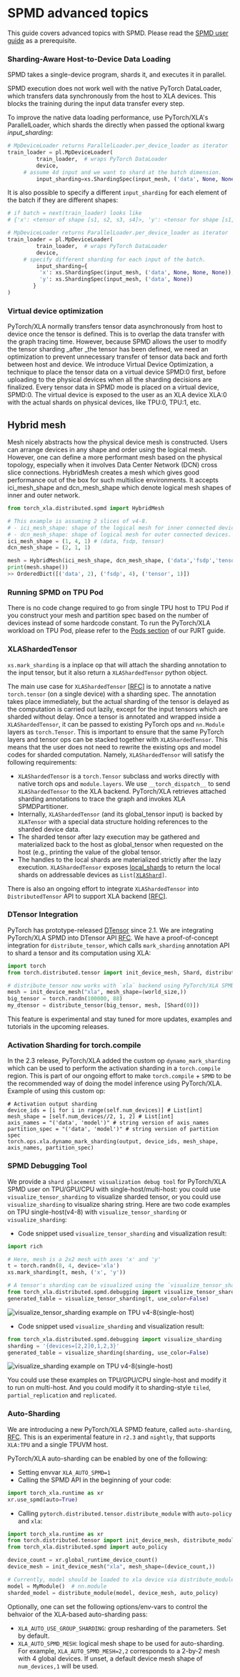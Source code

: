 # SPMD advanced topics

This guide covers advanced topics with SPMD. Please read the
[SPMD user guide](https://github.com/pytorch/xla/blob/master/docs/spmd_basic.md)
as a prerequisite.

### Sharding-Aware Host-to-Device Data Loading

SPMD takes a single-device program, shards it, and executes it in parallel.

SPMD execution does not work well with the native PyTorch DataLoader, which
transfers data synchronously from the host to XLA devices. This blocks the
training during the input data transfer every step.

To improve the native data loading performance, use PyTorch/XLA's
ParallelLoader, which shards the directly when passed the optional kwarg
_input_sharding_:

```python
# MpDeviceLoader returns ParallelLoader.per_device_loader as iterator
train_loader = pl.MpDeviceLoader(
         train_loader,  # wraps PyTorch DataLoader
         device,
	 # assume 4d input and we want to shard at the batch dimension.
         input_sharding=xs.ShardingSpec(input_mesh, ('data', None, None, None)))
```

It is also possible to specify a different `input_sharding` for each element of
the batch if they are different shapes:

```python
# if batch = next(train_loader) looks like
# {'x': <tensor of shape [s1, s2, s3, s4]>, 'y': <tensor for shape [s1, s2]>}

# MpDeviceLoader returns ParallelLoader.per_device_loader as iterator
train_loader = pl.MpDeviceLoader(
         train_loader,  # wraps PyTorch DataLoader
         device,
	 # specify different sharding for each input of the batch.
         input_sharding={
          'x': xs.ShardingSpec(input_mesh, ('data', None, None, None)),
          'y': xs.ShardingSpec(input_mesh, ('data', None))
        }
)
```

### Virtual device optimization

PyTorch/XLA normally transfers tensor data asynchronously from host to device
once the tensor is defined. This is to overlap the data transfer with the graph
tracing time. However, because SPMD allows the user to modify the tensor
sharding \_after \_the tensor has been defined, we need an optimization to
prevent unnecessary transfer of tensor data back and forth between host and
device. We introduce Virtual Device Optimization, a technique to place the
tensor data on a virtual device SPMD:0 first, before uploading to the physical
devices when all the sharding decisions are finalized. Every tensor data in SPMD
mode is placed on a virtual device, SPMD:0. The virtual device is exposed to the
user as an XLA device XLA:0 with the actual shards on physical devices, like
TPU:0, TPU:1, etc.

## Hybrid mesh

Mesh nicely abstracts how the physical device mesh is constructed. Users can
arrange devices in any shape and order using the logical mesh. However, one can
define a more performant mesh based on the physical topology, especially when it
involves Data Center Network (DCN) cross slice connections. HybridMesh creates a
mesh which gives good performance out of the box for such multislice
environments. It accepts ici_mesh_shape and dcn_mesh_shape which denote logical
mesh shapes of inner and outer network.

```python
from torch_xla.distributed.spmd import HybridMesh

# This example is assuming 2 slices of v4-8.
# - ici_mesh_shape: shape of the logical mesh for inner connected devices.
# - dcn_mesh_shape: shape of logical mesh for outer connected devices.
ici_mesh_shape = (1, 4, 1) # (data, fsdp, tensor)
dcn_mesh_shape = (2, 1, 1)

mesh = HybridMesh(ici_mesh_shape, dcn_mesh_shape, ('data','fsdp','tensor'))
print(mesh.shape())
>> OrderedDict([('data', 2), ('fsdp', 4), ('tensor', 1)])
```

### Running SPMD on TPU Pod

There is no code change required to go from single TPU host to TPU Pod if you
construct your mesh and partition spec based on the number of devices instead of
some hardcode constant. To run the PyTorch/XLA workload on TPU Pod, please refer
to the
[Pods section](https://github.com/pytorch/xla/blob/master/docs/pjrt.md#pods) of
our PJRT guide.

### XLAShardedTensor

`xs.mark_sharding` is a inplace op that will attach the sharding annotation to
the input tensor, but it also return a `XLAShardedTensor` python object.

The main use case for `XLAShardedTensor`
\[[RFC](https://github.com/pytorch/xla/issues/3871)\] is to annotate a native
`torch.tensor` (on a single device) with a sharding spec. The annotation takes
place immediately, but the actual sharding of the tensor is delayed as the
computation is carried out lazily, except for the input tensors which are
sharded without delay. Once a tensor is annotated and wrapped inside a
`XLAShardedTensor`, it can be passed to existing PyTorch ops and `nn.Module`
layers as `torch.Tensor`. This is important to ensure that the same PyTorch
layers and tensor ops can be stacked together with `XLAShardedTensor`. This
means that the user does not need to rewrite the existing ops and model codes
for sharded computation. Namely, `XLAShardedTensor` will satisfy the following
requirements:

- `XLAShardedTensor` is a `torch.Tensor` subclass and works directly with native
  torch ops and `module.layers`. We use `__torch_dispatch__` to send
  `XLAShardedTensor` to the XLA backend. PyTorch/XLA retrieves attached sharding
  annotations to trace the graph and invokes XLA SPMDPartitioner.
- Internally, `XLAShardedTensor` (and its global_tensor input) is backed by
  `XLATensor` with a special data structure holding references to the sharded
  device data.
- The sharded tensor after lazy execution may be gathered and materialized back
  to the host as global_tensor when requested on the host (e.g., printing the
  value of the global tensor.
- The handles to the local shards are materialized strictly after the lazy
  execution. `XLAShardedTensor` exposes
  [local_shards](https://github.com/pytorch/xla/blob/4e8e5511555073ce8b6d1a436bf808c9333dcac6/torch_xla/distributed/spmd/xla_sharded_tensor.py#L117)
  to return the local shards on addressable devices as
  <code>List\[[XLAShard](https://github.com/pytorch/xla/blob/4e8e5511555073ce8b6d1a436bf808c9333dcac6/torch_xla/distributed/spmd/xla_sharded_tensor.py#L12)\]</code>.

There is also an ongoing effort to integrate <code>XLAShardedTensor</code> into
<code>DistributedTensor</code> API to support XLA backend
\[[RFC](https://github.com/pytorch/pytorch/issues/92909)\].

### DTensor Integration

PyTorch has prototype-released
[DTensor](https://github.com/pytorch/pytorch/blob/main/torch/distributed/tensor/README.md)
since 2.1. We are integrating PyTorch/XLA SPMD into DTensor API
[RFC](https://github.com/pytorch/pytorch/issues/92909). We have a
proof-of-concept integration for `distribute_tensor`, which calls
`mark_sharding` annotation API to shard a tensor and its computation using XLA:

```python
import torch
from torch.distributed.tensor import init_device_mesh, Shard, distribute_tensor

# distribute_tensor now works with `xla` backend using PyTorch/XLA SPMD.
mesh = init_device_mesh("xla", mesh_shape=(world_size,))
big_tensor = torch.randn(100000, 88)
my_dtensor = distribute_tensor(big_tensor, mesh, [Shard(0)])
```

This feature is experimental and stay tuned for more updates, examples and
tutorials in the upcoming releases.

### Activation Sharding for torch.compile

In the 2.3 release, PyTorch/XLA added the custom op `dynamo_mark_sharding` which
can be used to perform the activation sharding in a `torch.compile` region. This
is part of our ongoing effort to make `torch.compile` + `SPMD` to be the
recommended way of doing the model inference using PyTorch/XLA. Example of using
this custom op:

```
# Activation output sharding
device_ids = [i for i in range(self.num_devices)] # List[int]
mesh_shape = [self.num_devices//2, 1, 2] # List[int]
axis_names = "('data', 'model')" # string version of axis_names
partition_spec = "('data', 'model')" # string version of partition spec
torch.ops.xla.dynamo_mark_sharding(output, device_ids, mesh_shape, axis_names, partition_spec)
```

### SPMD Debugging Tool

We provide a `shard placement visualization debug tool` for PyTorch/XLA SPMD
user on TPU/GPU/CPU with single-host/multi-host: you could use
`visualize_tensor_sharding` to visualize sharded tensor, or you could use
`visualize_sharding` to visualize sharing string. Here are two code examples on
TPU single-host(v4-8) with `visualize_tensor_sharding` or `visualize_sharding`:

- Code snippet used `visualize_tensor_sharding` and visualization result:

```python
import rich

# Here, mesh is a 2x2 mesh with axes 'x' and 'y'
t = torch.randn(8, 4, device='xla')
xs.mark_sharding(t, mesh, ('x', 'y'))

# A tensor's sharding can be visualized using the `visualize_tensor_sharding` method
from torch_xla.distributed.spmd.debugging import visualize_tensor_sharding
generated_table = visualize_tensor_sharding(t, use_color=False)
```

<picture>
  <source media="(prefers-color-scheme: dark)" srcset="../_static/img/spmd_debug_1.png">
  <img alt="visualize_tensor_sharding example on TPU v4-8(single-host)" src="../_static/img/spmd_debug_1_light.png">
</picture>

- Code snippet used `visualize_sharding` and visualization result:

```python
from torch_xla.distributed.spmd.debugging import visualize_sharding
sharding = '{devices=[2,2]0,1,2,3}'
generated_table = visualize_sharding(sharding, use_color=False)
```

<picture>
  <source media="(prefers-color-scheme: dark)" srcset="../_static/img/spmd_debug_2.png">
  <img alt="visualize_sharding example on TPU v4-8(single-host)" src="../_static/img/spmd_debug_2_light.png">
</picture>

You could use these examples on TPU/GPU/CPU single-host and modify it to run on
multi-host. And you could modify it to sharding-style `tiled`,
`partial_replication` and `replicated`.

### Auto-Sharding

We are introducing a new PyTorch/XLA SPMD feature, called `auto-sharding`,
[RFC](https://github.com/pytorch/xla/issues/6322). This is an experimental
feature in `r2.3` and `nightly`, that supports `XLA:TPU` and a single TPUVM
host.

PyTorch/XLA auto-sharding can be enabled by one of the following:

- Setting envvar `XLA_AUTO_SPMD=1`
- Calling the SPMD API in the beginning of your code:

```python
import torch_xla.runtime as xr
xr.use_spmd(auto=True)
```

- Calling `pytorch.distributed.tensor.distribute_module` with `auto-policy` and
  `xla`:

```python
import torch_xla.runtime as xr
from torch.distributed.tensor import init_device_mesh, distribute_module
from torch_xla.distributed.spmd import auto_policy

device_count = xr.global_runtime_device_count()
device_mesh = init_device_mesh("xla", mesh_shape=(device_count,))

# Currently, model should be loaded to xla device via distribute_module.
model = MyModule()  # nn.module
sharded_model = distribute_module(model, device_mesh, auto_policy)
```

Optionally, one can set the following options/env-vars to control the behvaior
of the XLA-based auto-sharding pass:

- `XLA_AUTO_USE_GROUP_SHARDING`: group resharding of the parameters. Set by
  default.
- `XLA_AUTO_SPMD_MESH`: logical mesh shape to be used for auto-sharding. For
  example, `XLA_AUTO_SPMD_MESH=2,2` corresponds to a 2-by-2 mesh with 4 global
  devices. If unset, a default device mesh shape of `num_devices,1` will be
  used.
